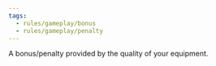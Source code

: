 ```yaml
---
tags:
  - rules/gameplay/bonus
  - rules/gameplay/penalty
---
```

A bonus/penalty provided by the quality of your equipment.
